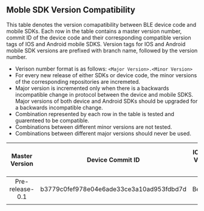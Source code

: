 ## Moble SDK Version Compatibility

This table denotes the version comapatibility between BLE device code and mobile SDKs. Each row in the table contains a master version number, commit ID of the device code and their corresponding compatible version tags of IOS and Android mobile SDKS.
Version tags for IOS and Android mobile SDK versions are prefixed with branch name, followed by the version number.

* Verison number format is as follows: `<Major Version>.<Minor Version>`
* For every new release of either SDKs or device code, the minor versions of the corresponding repositories are incremeted.
* Major version is incremented only when there is a backwards incompatible change in protocol between the device and mobile SDKS. Major versions of both device and Android SDKs should be upgraded for a backwards incompatible change.
* Combination represented by each row in the table is tested and guarenteed to be compatible.
* Combinations between different minor versions are not tested.
* Combinations between different major versions should never be used.


|  Master Version    |  Device Commit ID                          |  IOS SDK Version Tag |  Android SDK Version Tag   |
|:------------------:|:------------------------------------------:|:--------------------:|:--------------------------:|
|   Pre-release-0.1  | b3779c0fef978e04e6ade33ce3a10ad953fdbd7d   | Beta_0.1             | Beta-demo_0.1              |
|                    |                                            |                      |                            |
